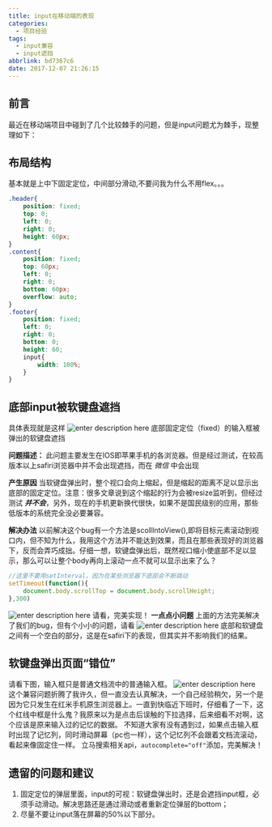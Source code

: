 ```yaml
---
title: input在移动端的表现
categories:
  - 项目经验
tags:
  - input兼容
  - input遮挡
abbrlink: bd7367c6
date: 2017-12-07 21:26:15
---
```


## 前言
最近在移动端项目中碰到了几个比较棘手的问题，但是input问题尤为棘手，现整理如下：

## 布局结构
基本就是上中下固定定位，中间部分滑动,不要问我为什么不用flex。。。
```css
.header{
    position: fixed;
    top: 0;
    left: 0;
    right: 0;
    height: 60px;
}
.content{
    position: fixed;
    top: 60px;
    left: 0;
    right: 0;
    bottom: 60px;
    overflow: auto;
}
.footer{
    position: fixed;
    left: 0;
    right: 0;
    bottom: 0;
    height: 60;
    input{
        width: 100%;
    }
}
```

## 底部input被软键盘遮挡

具体表现就是这样
![enter description here][1]
底部固定定位（fixed）的输入框被弹出的软键盘遮挡

**问题描述：** 此问题主要发生在IOS即苹果手机的各浏览器。但是经过测试，在较高版本以上safiri浏览器中并不会出现遮挡，而在 *微信* 中会出现

**产生原因** 当软键盘弹出时，整个视口会向上缩起，但是缩起的距离不足以显示出底部的固定定位。注意：很多文章说到这个缩起的行为会被resize监听到，但经过测试 ***并不会***，另外，现在的手机更新换代很快，如果不是国民级别的应用，那些低版本的系统完全没必要兼容。

**解决办法** 以前解决这个bug有一个方法是scollIntoView(),即将目标元素滚动到视口内，但不知为什么，我用这个方法并不能达到效果，而且在那些表现好的浏览器下，反而会弄巧成拙。仔细一想，软键盘弹出后，既然视口缩小使底部不足以显示，那么可以让整个body再向上滚动一点不就可以显示出来了么？
```javascript
//这里不要用setInterval，因为在某些浏览器下底部会不断跳动
setTimeout(function(){
    document.body.scrollTop = document.body.scrollHeight;
},300)
```
![enter description here][2]
请看，完美实现！
**一点点小问题** 上面的方法完美解决了我们的bug，但有个小小的问题，请看
![enter description here][3]
底部和软键盘之间有一个空白的部分，这是在safiri下的表现，但其实并不影响我们的结果。

## 软键盘弹出页面“错位”
请看下图，输入框只是普通文档流中的普通输入框。
![enter description here][4]
这个兼容问题折腾了我许久，但一直没去认真解决，一个自己经验稍欠，另一个是因为它只发生在红米手机原生浏览器上。一直到快临近下班时，仔细看了一下，这个红线中框是什么鬼？我原来以为是点击后误触的下拉选择，后来细看不对啊，这个应该是原来输入过的记忆的数据。
不知道大家有没有遇到过，如果点击输入框时出现了记忆列，同时滑动屏幕（pc也一样），这个记忆列不会跟着文档流滚动，看起来像固定住一样。
立马搜索相关api，`autocomplete="off"`添加，完美解决！

## 遗留的问题和建议
 1. 固定定位的弹层里面，input的可视：软键盘弹出时，还是会遮挡input框，必须手动滑动。解决思路还是通过滑动或者重新定位弹层的bottom；
 1. 尽量不要让input落在屏幕的50%以下部分。

[1]: https://blog-images-1252854786.cos.ap-guangzhou.myqcloud.com/imgs/frontend/input1.png "input1.png"
[2]: https://blog-images-1252854786.cos.ap-guangzhou.myqcloud.com/imgs/frontend/input2.png "input2.png"
[3]: https://blog-images-1252854786.cos.ap-guangzhou.myqcloud.com/imgs/frontend/input3.png "input3.png"
[4]: https://blog-images-1252854786.cos.ap-guangzhou.myqcloud.com/imgs/frontend/input4.png "input4.png"